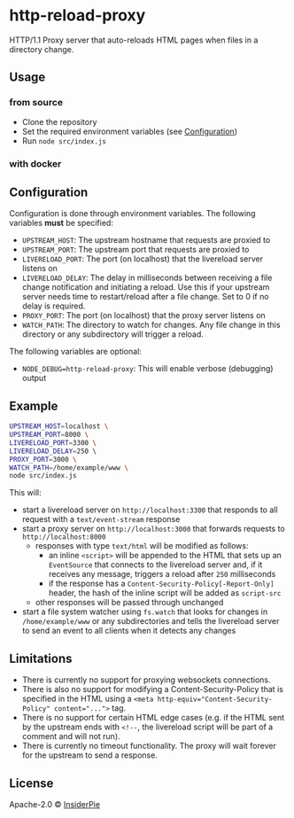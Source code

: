 # http-reload-proxy

HTTP/1.1 Proxy server that auto-reloads HTML pages when files in a directory change.

## Usage

### from source

- Clone the repository
- Set the required environment variables (see [Configuration](#configuration))
- Run `node src/index.js`

### with docker



## Configuration

Configuration is done through environment variables. The following variables **must** be specified:

- `UPSTREAM_HOST`: The upstream hostname that requests are proxied to
- `UPSTREAM_PORT`: The upstream port that requests are proxied to
- `LIVERELOAD_PORT`: The port (on localhost) that the livereload server listens on
- `LIVERELOAD_DELAY`: The delay in milliseconds between receiving a file change notification and initiating a reload. Use this if your upstream server needs time to restart/reload after a file change. Set to 0 if no delay is required.
- `PROXY_PORT`: The port (on localhost) that the proxy server listens on
- `WATCH_PATH`: The directory to watch for changes. Any file change in this directory or any subdirectory will trigger a reload.

The following variables are optional:

- `NODE_DEBUG=http-reload-proxy`: This will enable verbose (debugging) output

## Example

```bash
UPSTREAM_HOST=localhost \
UPSTREAM_PORT=8000 \
LIVERELOAD_PORT=3300 \
LIVERELOAD_DELAY=250 \   
PROXY_PORT=3000 \
WATCH_PATH=/home/example/www \
node src/index.js
```

This will:
- start a livereload server on `http://localhost:3300` that responds to all request with a `text/event-stream` response
- start a proxy server on `http://localhost:3000` that forwards requests to `http://localhost:8000`
  - responses with type `text/html` will be modified as follows:
    - an inline `<script>` will be appended to the HTML that sets up an `EventSource` that connects to the livereload server and, if it receives any message, triggers a reload after `250` milliseconds
    - if the response has a `Content-Security-Policy[-Report-Only]` header, the hash of the inline script will be added as `script-src`
  - other responses will be passed through unchanged
- start a file system watcher using `fs.watch` that looks for changes in `/home/example/www` or any subdirectories and tells the livereload server to send an event to all clients when it detects any changes

## Limitations

- There is currently no support for proxying websockets connections.
- There is also no support for modifying a Content-Security-Policy that is specified in the HTML using a `<meta http-equiv="Content-Security-Policy" content="...">` tag.
- There is no support for certain HTML edge cases (e.g. if the HTML sent by the upstream ends with `<!--`, the livereload script will be part of a comment and will not run).
- There is currently no timeout functionality. The proxy will wait forever for the upstream to send a response.

## License

Apache-2.0 &copy; [InsiderPie](https://insiderpie.de)
